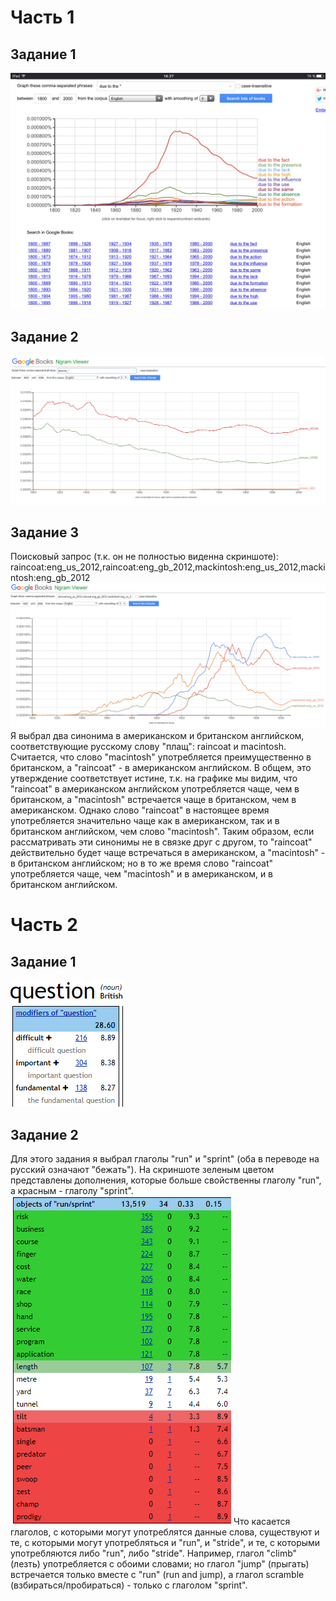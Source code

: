 # Часть 1
## Задание 1
![График](https://raw.githubusercontent.com/vladimirloginov999/hw6/master/IMG_0877.PNG)
## Задание 2
![График](https://raw.githubusercontent.com/vladimirloginov999/hw6/master/Скриншот%2029-03-2018%20104914.png)
## Задание 3
Поисковый запрос (т.к. он не полностью виденна скриншоте): raincoat:eng_us_2012,raincoat:eng_gb_2012,mackintosh:eng_us_2012,mackintosh:eng_gb_2012
![График](https://raw.githubusercontent.com/vladimirloginov999/hw6/master/Скриншот%2029-03-2018%20110238.png)
Я выбрал два синонима в американском и британском английском, соответствующие русскому слову "плащ": raincoat и macintosh. Считается, что слово "macintosh" употребляется преимущественно в британском, а "raincoat" - в американском английском. В общем, это утверждение соответствует истине, т.к. на графике мы видим, что "raincoat" в американском английском употребляется чаще, чем в британском, а "macintosh" встречается чаще в британском, чем в американском. Однако слово "raincoat" в настоящее время употребляется значительно чаще как в американском, так и в британском английском, чем слово "macintosh". Таким образом, если рассматривать эти синонимы не в связке друг с другом, то  "raincoat" действительно будет чаще встречаться в американском, а "macintosh" - в британском английском; но в то же время слово "raincoat" употребляется чаще, чем "macintosh" и в американском, и в британском английском.
# Часть 2
## Задание 1
![Скрин](https://raw.githubusercontent.com/vladimirloginov999/hw6/master/Скриншот%2029-03-2018%20113025.png)
## Задание 2
Для этого задания я выбрал глаголы "run" и "sprint" (оба в переводе на русский означают "бежать"). На скриншоте зеленым цветом представлены дополнения, которые больше свойственны глаголу "run", а красным - глаголу "sprint".
![Скрин](https://raw.githubusercontent.com/vladimirloginov999/hw6/master/Скриншот%2029-03-2018%20113859.png)
Что касается глаголов, с которыми могут употреблятся данные слова, существуют и те, с которыми могут употребляться и "run", и "stride", и те, с которыми употребляются либо "run", либо "stride". Например, глагол "climb" (лезть) употребляется с обоими словами; но глагол "jump" (прыгать) встречается только вместе с "run" (run and jump), а глагол scramble (взбираться/пробираться) - только с глаголом "sprint".
